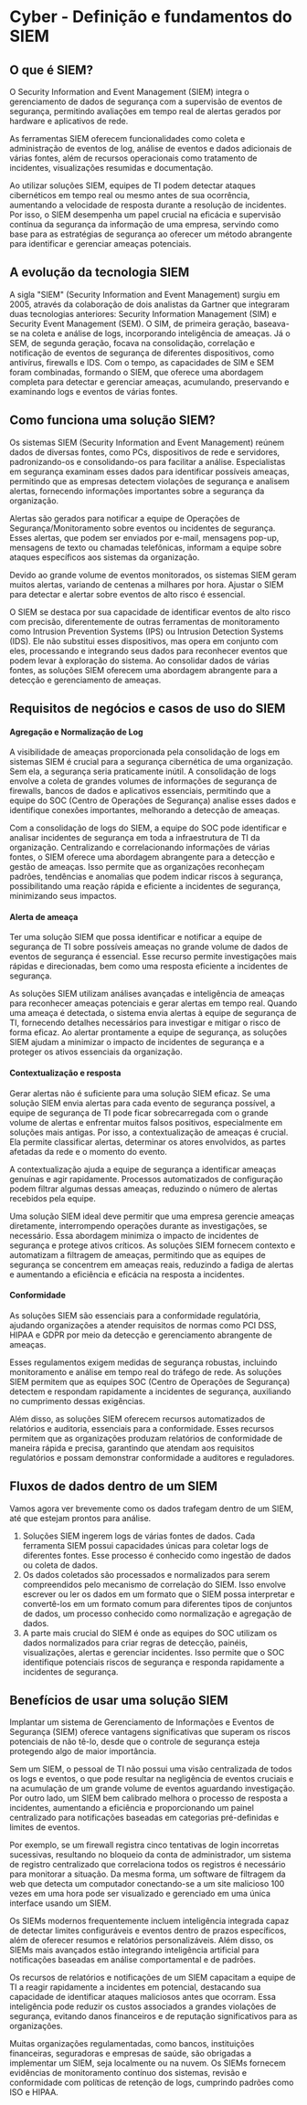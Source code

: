 
# Cyber - Definição e fundamentos do SIEM


## O que é SIEM?

O Security Information and Event Management (SIEM) integra o gerenciamento de dados de segurança com a supervisão de eventos de segurança, permitindo avaliações em tempo real de alertas gerados por hardware e aplicativos de rede.

As ferramentas SIEM oferecem funcionalidades como coleta e administração de eventos de log, análise de eventos e dados adicionais de várias fontes, além de recursos operacionais como tratamento de incidentes, visualizações resumidas e documentação.

Ao utilizar soluções SIEM, equipes de TI podem detectar ataques cibernéticos em tempo real ou mesmo antes de sua ocorrência, aumentando a velocidade de resposta durante a resolução de incidentes. Por isso, o SIEM desempenha um papel crucial na eficácia e supervisão contínua da segurança da informação de uma empresa, servindo como base para as estratégias de segurança ao oferecer um método abrangente para identificar e gerenciar ameaças potenciais.

## A evolução da tecnologia SIEM

A sigla "SIEM" (Security Information and Event Management) surgiu em 2005, através da colaboração de dois analistas da Gartner que integraram duas tecnologias anteriores: Security Information Management (SIM) e Security Event Management (SEM). O SIM, de primeira geração, baseava-se na coleta e análise de logs, incorporando inteligência de ameaças. Já o SEM, de segunda geração, focava na consolidação, correlação e notificação de eventos de segurança de diferentes dispositivos, como antivírus, firewalls e IDS. Com o tempo, as capacidades de SIM e SEM foram combinadas, formando o SIEM, que oferece uma abordagem completa para detectar e gerenciar ameaças, acumulando, preservando e examinando logs e eventos de várias fontes.


## Como funciona uma solução SIEM?

Os sistemas SIEM (Security Information and Event Management) reúnem dados de diversas fontes, como PCs, dispositivos de rede e servidores, padronizando-os e consolidando-os para facilitar a análise. Especialistas em segurança examinam esses dados para identificar possíveis ameaças, permitindo que as empresas detectem violações de segurança e analisem alertas, fornecendo informações importantes sobre a segurança da organização.

Alertas são gerados para notificar a equipe de Operações de Segurança/Monitoramento sobre eventos ou incidentes de segurança. Esses alertas, que podem ser enviados por e-mail, mensagens pop-up, mensagens de texto ou chamadas telefônicas, informam a equipe sobre ataques específicos aos sistemas da organização.

Devido ao grande volume de eventos monitorados, os sistemas SIEM geram muitos alertas, variando de centenas a milhares por hora. Ajustar o SIEM para detectar e alertar sobre eventos de alto risco é essencial.

O SIEM se destaca por sua capacidade de identificar eventos de alto risco com precisão, diferentemente de outras ferramentas de monitoramento como Intrusion Prevention Systems (IPS) ou Intrusion Detection Systems (IDS). Ele não substitui esses dispositivos, mas opera em conjunto com eles, processando e integrando seus dados para reconhecer eventos que podem levar à exploração do sistema. Ao consolidar dados de várias fontes, as soluções SIEM oferecem uma abordagem abrangente para a detecção e gerenciamento de ameaças.

## Requisitos de negócios e casos de uso do SIEM

#### Agregação e Normalização de Log
A visibilidade de ameaças proporcionada pela consolidação de logs em sistemas SIEM é crucial para a segurança cibernética de uma organização. Sem ela, a segurança seria praticamente inútil. A consolidação de logs envolve a coleta de grandes volumes de informações de segurança de firewalls, bancos de dados e aplicativos essenciais, permitindo que a equipe do SOC (Centro de Operações de Segurança) analise esses dados e identifique conexões importantes, melhorando a detecção de ameaças.

Com a consolidação de logs do SIEM, a equipe do SOC pode identificar e analisar incidentes de segurança em toda a infraestrutura de TI da organização. Centralizando e correlacionando informações de várias fontes, o SIEM oferece uma abordagem abrangente para a detecção e gestão de ameaças. Isso permite que as organizações reconheçam padrões, tendências e anomalias que podem indicar riscos à segurança, possibilitando uma reação rápida e eficiente a incidentes de segurança, minimizando seus impactos.

#### Alerta de ameaça

Ter uma solução SIEM que possa identificar e notificar a equipe de segurança de TI sobre possíveis ameaças no grande volume de dados de eventos de segurança é essencial. Esse recurso permite investigações mais rápidas e direcionadas, bem como uma resposta eficiente a incidentes de segurança.

As soluções SIEM utilizam análises avançadas e inteligência de ameaças para reconhecer ameaças potenciais e gerar alertas em tempo real. Quando uma ameaça é detectada, o sistema envia alertas à equipe de segurança de TI, fornecendo detalhes necessários para investigar e mitigar o risco de forma eficaz. Ao alertar prontamente a equipe de segurança, as soluções SIEM ajudam a minimizar o impacto de incidentes de segurança e a proteger os ativos essenciais da organização.

#### Contextualização e resposta

Gerar alertas não é suficiente para uma solução SIEM eficaz. Se uma solução SIEM envia alertas para cada evento de segurança possível, a equipe de segurança de TI pode ficar sobrecarregada com o grande volume de alertas e enfrentar muitos falsos positivos, especialmente em soluções mais antigas. Por isso, a contextualização de ameaças é crucial. Ela permite classificar alertas, determinar os atores envolvidos, as partes afetadas da rede e o momento do evento.

A contextualização ajuda a equipe de segurança a identificar ameaças genuínas e agir rapidamente. Processos automatizados de configuração podem filtrar algumas dessas ameaças, reduzindo o número de alertas recebidos pela equipe.

Uma solução SIEM ideal deve permitir que uma empresa gerencie ameaças diretamente, interrompendo operações durante as investigações, se necessário. Essa abordagem minimiza o impacto de incidentes de segurança e protege ativos críticos. As soluções SIEM fornecem contexto e automatizam a filtragem de ameaças, permitindo que as equipes de segurança se concentrem em ameaças reais, reduzindo a fadiga de alertas e aumentando a eficiência e eficácia na resposta a incidentes.

#### Conformidade

As soluções SIEM são essenciais para a conformidade regulatória, ajudando organizações a atender requisitos de normas como PCI DSS, HIPAA e GDPR por meio da detecção e gerenciamento abrangente de ameaças.

Esses regulamentos exigem medidas de segurança robustas, incluindo monitoramento e análise em tempo real do tráfego de rede. As soluções SIEM permitem que as equipes SOC (Centro de Operações de Segurança) detectem e respondam rapidamente a incidentes de segurança, auxiliando no cumprimento dessas exigências.

Além disso, as soluções SIEM oferecem recursos automatizados de relatórios e auditoria, essenciais para a conformidade. Esses recursos permitem que as organizações produzam relatórios de conformidade de maneira rápida e precisa, garantindo que atendam aos requisitos regulatórios e possam demonstrar conformidade a auditores e reguladores.

## Fluxos de dados dentro de um SIEM

Vamos agora ver brevemente como os dados trafegam dentro de um SIEM, até que estejam prontos para análise.

1. Soluções SIEM ingerem logs de várias fontes de dados. Cada ferramenta SIEM possui capacidades únicas para coletar logs de diferentes fontes. Esse processo é conhecido como ingestão de dados ou coleta de dados.
2. Os dados coletados são processados e normalizados para serem compreendidos pelo mecanismo de correlação do SIEM. Isso envolve escrever ou ler os dados em um formato que o SIEM possa interpretar e convertê-los em um formato comum para diferentes tipos de conjuntos de dados, um processo conhecido como normalização e agregação de dados.
3. A parte mais crucial do SIEM é onde as equipes do SOC utilizam os dados normalizados para criar regras de detecção, painéis, visualizações, alertas e gerenciar incidentes. Isso permite que o SOC identifique potenciais riscos de segurança e responda rapidamente a incidentes de segurança.

## Benefícios de usar uma solução SIEM

Implantar um sistema de Gerenciamento de Informações e Eventos de Segurança (SIEM) oferece vantagens significativas que superam os riscos potenciais de não tê-lo, desde que o controle de segurança esteja protegendo algo de maior importância.

Sem um SIEM, o pessoal de TI não possui uma visão centralizada de todos os logs e eventos, o que pode resultar na negligência de eventos cruciais e na acumulação de um grande volume de eventos aguardando investigação. Por outro lado, um SIEM bem calibrado melhora o processo de resposta a incidentes, aumentando a eficiência e proporcionando um painel centralizado para notificações baseadas em categorias pré-definidas e limites de eventos.

Por exemplo, se um firewall registra cinco tentativas de login incorretas sucessivas, resultando no bloqueio da conta de administrador, um sistema de registro centralizado que correlaciona todos os registros é necessário para monitorar a situação. Da mesma forma, um software de filtragem da web que detecta um computador conectando-se a um site malicioso 100 vezes em uma hora pode ser visualizado e gerenciado em uma única interface usando um SIEM.

Os SIEMs modernos frequentemente incluem inteligência integrada capaz de detectar limites configuráveis ​​e eventos dentro de prazos específicos, além de oferecer resumos e relatórios personalizáveis. Além disso, os SIEMs mais avançados estão integrando inteligência artificial para notificações baseadas em análise comportamental e de padrões.

Os recursos de relatórios e notificações de um SIEM capacitam a equipe de TI a reagir rapidamente a incidentes em potencial, destacando sua capacidade de identificar ataques maliciosos antes que ocorram. Essa inteligência pode reduzir os custos associados a grandes violações de segurança, evitando danos financeiros e de reputação significativos para as organizações.

Muitas organizações regulamentadas, como bancos, instituições financeiras, seguradoras e empresas de saúde, são obrigadas a implementar um SIEM, seja localmente ou na nuvem. Os SIEMs fornecem evidências de monitoramento contínuo dos sistemas, revisão e conformidade com políticas de retenção de logs, cumprindo padrões como ISO e HIPAA.



































